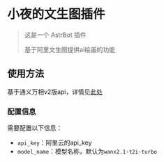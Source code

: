 # 小夜的文生图插件

> 这是一个 AstrBot 插件
>
> 基于阿里文生图提供ai绘画的功能

## 使用方法

基于通义万相v2版api，详情见[此处](https://help.aliyun.com/zh/model-studio/text-to-image-v2-api-reference?spm=a2c4g.11186623.help-menu-2400256.d_2_2_0.176a558dpquY1o&scm=20140722.H_2862677._.OR_help-T_cn~zh-V_1)

### 配置信息
需要配置以下信息：
- `api_key`：阿里云的api_key
- `model_name`：模型名称，默认为`wanx2.1-t2i-turbo`